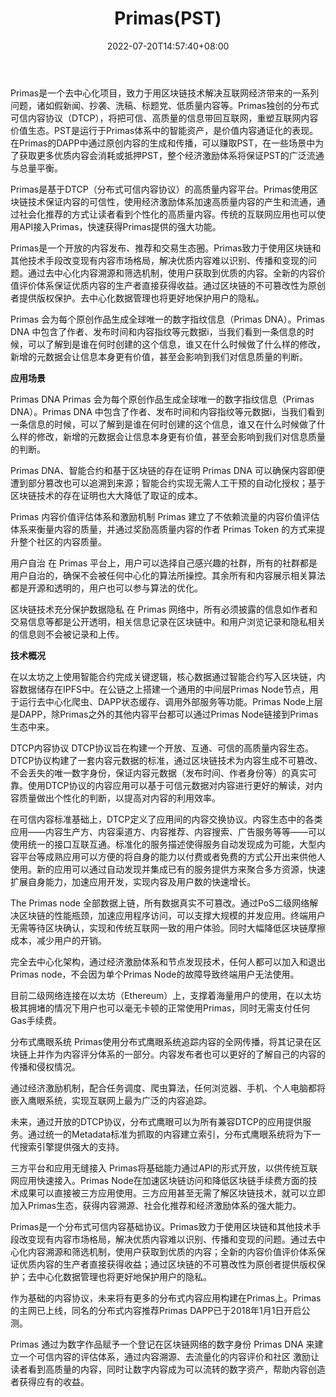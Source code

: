 ﻿---
weight: 
title: "Primas(PST)"
description: "Primas是一个去中心化，致力于用区块链技术解决互联网经济带来的一系列问题，诸如假新闻、抄袭、洗稿、标题党、低质量内容等"
date: 2022-07-20T14:57:40+08:00
lastmod: 2022-07-20T14:57:40+08:00
draft: false
authors: ["Simon"]
featuredImage: "primaspst.jpg"
link: "https://primas.io/"
tags: ["数字代币","Primas(PST)"]
categories: ["navigation"]
navigation: ["数字代币"]
lightgallery: true
toc: true
pinned: false
recommend: false
recommend1: false
---
Primas是一个去中心化项目，致力于用区块链技术解决互联网经济带来的一系列问题，诸如假新闻、抄袭、洗稿、标题党、低质量内容等。Primas独创的分布式可信内容协议（DTCP），将把可信、高质量的信息带回互联网，重塑互联网内容价值生态。PST是运行于Primas体系中的智能资产，是价值内容通证化的表现。在Primas的DAPP中通过原创内容的生成和传播，可以赚取PST，在一些场景中为了获取更多优质内容会消耗或抵押PST，整个经济激励体系将保证PST的广泛流通与总量平衡。

Primas是基于DTCP（分布式可信内容协议）的高质量内容平台。Primas使用区块链技术保证内容的可信性，使用经济激励体系加速高质量内容的产生和流通，通过社会化推荐的方式让读者看到个性化的高质量内容。传统的互联网应用也可以使用API接入Primas，快速获得Primas提供的强大功能。

Primas是一个开放的内容发布、推荐和交易生态圈。Primas致力于使用区块链和其他技术手段改变现有内容市场格局，解决优质内容难以识别、传播和变现的问题。通过去中心化内容溯源和筛选机制，使用户获取到优质的内容。全新的内容价值评价体系保证优质内容的生产者直接获得收益。通过区块链的不可篡改性为原创者提供版权保护。去中心化数据管理也将更好地保护用户的隐私。

Primas 会为每个原创作品生成全球唯一的数字指纹信息（Primas DNA）。Primas DNA 中包含了作者、发布时间和内容指纹等元数据i，当我们看到一条信息的时候，可以了解到是谁在何时创建的这个信息，谁又在什么时候做了什么样的修改，新增的元数据会让信息本身更有价值，甚至会影响到我们对信息质量的判断。

**应用场景**

Primas DNA
Primas 会为每个原创作品生成全球唯一的数字指纹信息（Primas DNA）。Primas DNA 中包含了作者、发布时间和内容指纹等元数据i，当我们看到一条信息的时候，可以了解到是谁在何时创建的这个信息，谁又在什么时候做了什么样的修改，新增的元数据会让信息本身更有价值，甚至会影响到我们对信息质量的判断。

Primas DNA、智能合约和基于区块链的存在证明
Primas DNA 可以确保内容即便遭到部分篡改也可以追溯到来源；智能合约实现无需人工干预的自动化授权；基于区块链技术的存在证明也大大降低了取证的成本。

Primas 内容价值评估体系和激励机制
Primas 建立了不依赖流量的内容价值评估体系来衡量内容的质量，并通过奖励高质量内容的作者 Primas Token 的方式来提升整个社区的内容质量。

用户自治
在 Primas 平台上，用户可以选择自己感兴趣的社群，所有的社群都是用户自治的，确保不会被任何中心化的算法所操控。其余所有和内容展示相关算法都是开源和透明的，用户也可以参与算法的优化。

区块链技术充分保护数据隐私
在 Primas 网络中，所有必须披露的信息如作者和交易信息等都是公开透明，相关信息记录在区块链中。和用户浏览记录和隐私相关的信息则不会被记录和上传。

**技术概况**

在以太坊之上使用智能合约完成关键逻辑，核心数据通过智能合约写入区块链，内容数据储存在IPFS中。在公链之上搭建一个通用的中间层Primas Node节点，用于运行去中心化爬虫、DAPP状态缓存、调用外部服务等功能。Primas Node上层是DAPP，除Primas之外的其他内容平台都可以通过Primas Node链接到Primas生态中来。

DTCP内容协议
DTCP协议旨在构建一个开放、互通、可信的高质量内容生态。DTCP协议构建了一套内容元数据的标准，通过区块链技术为内容生成不可篡改、不会丢失的唯一数字身份，保证内容元数据（发布时间、作者身份等）的真实可靠。使用DTCP协议的内容应用可以基于可信元数据对内容进行更好的解读，对内容质量做出个性化的判断，以提高对内容的利用效率。

在可信内容标准基础上，DTCP定义了应用间的内容交换协议。内容生态中的各类应用——内容生产方、内容渠道方、内容推荐、内容搜索、广告服务等等——可以使用统一的接口互联互通。标准化的服务描述使得服务自动发现成为可能，大型内容平台等成熟应用可以方便的将自身的能力以付费或者免费的方式公开出来供他人使用。新的应用可以通过自动发现并集成已有的服务提供方来聚合多方资源，快速扩展自身能力，加速应用开发，实现内容及用户数的快速增长。

The Primas node
全部数据上链，所有数据真实不可篡改。通过PoS二级网络解决区块链的性能瓶颈，加速应用程序访问，可以支撑大规模的并发应用。终端用户无需等待区块确认，实现和传统互联网一致的用户体验。同时大幅降低区块链摩擦成本，减少用户的开销。

完全去中心化架构，通过经济激励体系和节点发现技术，任何人都可以加入和退出Primas node，不会因为单个Primas Node的故障导致终端用户无法使用。

目前二级网络连接在以太坊（Ethereum）上，支撑着海量用户的使用，在以太坊极其拥堵的情况下用户也可以毫无卡顿的正常使用Primas，同时无需支付任何Gas手续费。

分布式鹰眼系统
Primas使用分布式鹰眼系统追踪内容的全网传播，将其记录在区块链上并作为内容评分体系的一部分。内容发布者也可以更好的了解自己的内容的传播和侵权情况。

通过经济激励机制，配合任务调度、爬虫算法，任何浏览器、手机、个人电脑都将嵌入鹰眼系统，实现互联网上最为广泛的内容追踪。

未来，通过开放的DTCP协议，分布式鹰眼可以为所有兼容DTCP的应用提供服务。通过统一的Metadata标准为抓取的内容建立索引，分布式鹰眼系统将为下一代搜索引擎提供强大的支持。

三方平台和应用无缝接入
Primas将基础能力通过API的形式开放，以供传统互联网应用快速接入。Primas Node在加速区块链访问和降低区块链手续费方面的技术成果可以直接被三方应用使用。三方应用甚至无需了解区块链技术，就可以立即加入Primas生态，获得内容溯源、社会化推荐和经济激励体系的强大能力。

Primas是一个分布式可信内容基础协议。Primas致力于使用区块链和其他技术手段改变现有内容市场格局，解决优质内容难以识别、传播和变现的问题。通过去中心化内容溯源和筛选机制，使用户获取到优质的内容；全新的内容价值评价体系保证优质内容的生产者直接获得收益；通过区块链的不可篡改性为原创者提供版权保护；去中心化数据管理也将更好地保护用户的隐私。

作为基础的内容协议，未来将有更多的分布式内容应用构建在Primas上。Primas的主网已上线，同名的分布式内容推荐Primas DAPP已于2018年1月1日开启公测。

Primas 通过为数字作品赋予一个登记在区块链网络的数字身份 Primas DNA 来建立一个可信内容的评估体系，通过内容溯源、去流量化的内容评价和社区 激励让读者看到高质量的内容，同时让数字内容成为可以流转的数字资产，帮助内容创造者获得应有的收益。